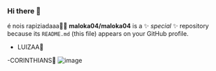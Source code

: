 ### Hi there 👋

é nois rapiziadaaa🙆‍♀️
**maloka04/maloka04** is a ✨ _special_ ✨ repository because its `README.md` (this file) appears on your GitHub profile.
- LUIZAA💟

 -CORINTHIANS🦅
![image](https://github.com/maloka04/maloka04/assets/169106209/3495b3b8-1976-44f8-868d-f82f176cbe30)
